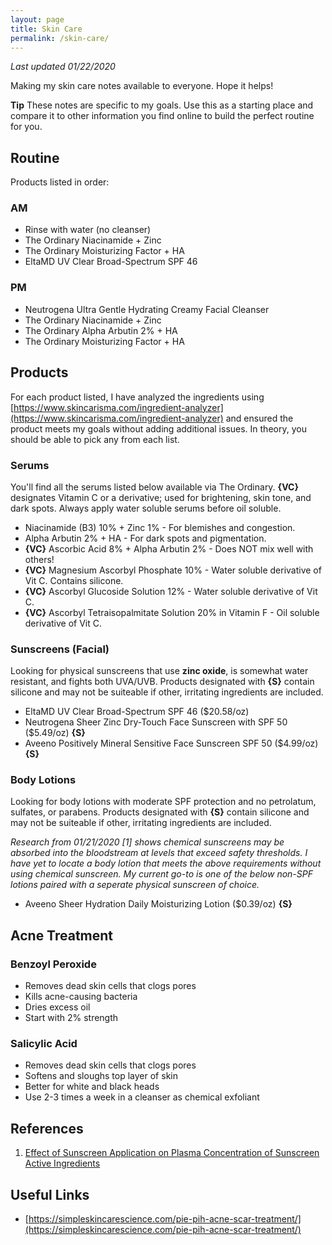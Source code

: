 ```yaml
---
layout: page
title: Skin Care
permalink: /skin-care/
---
```


*Last updated 01/22/2020*

Making my skin care notes available to everyone. Hope it helps!

**Tip** These notes are specific to my goals. Use this as a starting place and compare it to other information you find online to build the perfect routine for you.

## Routine

Products listed in order:

### AM
- Rinse with water (no cleanser)
- The Ordinary Niacinamide + Zinc
- The Ordinary Moisturizing Factor + HA
- EltaMD UV Clear Broad-Spectrum SPF 46

### PM
- Neutrogena Ultra Gentle Hydrating Creamy Facial Cleanser
- The Ordinary Niacinamide + Zinc
- The Ordinary Alpha Arbutin 2% + HA
- The Ordinary Moisturizing Factor + HA

## Products

For each product listed, I have analyzed the ingredients using [https://www.skincarisma.com/ingredient-analyzer](https://www.skincarisma.com/ingredient-analyzer) and ensured the product meets my goals without adding additional issues. In theory, you should be able to pick any from each list. 

### Serums

You'll find all the serums listed below available via The Ordinary. **{VC}** designates Vitamin C or a derivative; used for brightening, skin tone, and dark spots. Always apply water soluble serums before oil soluble.

- Niacinamide (B3) 10% + Zinc 1% - For blemishes and congestion.
- Alpha Arbutin 2% + HA - For dark spots and pigmentation.
- **{VC}** Ascorbic Acid 8% + Alpha Arbutin 2% - Does NOT mix well with others!
- **{VC}** Magnesium Ascorbyl Phosphate 10% - Water soluble derivative of Vit C. Contains silicone.
- **{VC}** Ascorbyl Glucoside Solution 12% - Water soluble derivative of Vit C.
- **{VC}** Ascorbyl Tetraisopalmitate Solution 20% in Vitamin F - Oil soluble derivative of Vit C. 

### Sunscreens (Facial)
Looking for physical sunscreens that use **zinc oxide**, is somewhat water resistant, and fights both UVA/UVB. Products designated with **{S}** contain silicone and may not be suiteable if other, irritating ingredients are included.

- EltaMD UV Clear Broad-Spectrum SPF 46 ($20.58/oz)
- Neutrogena Sheer Zinc Dry-Touch Face Sunscreen with SPF 50 ($5.49/oz) **{S}**
- Aveeno Positively Mineral Sensitive Face Sunscreen SPF 50 ($4.99/oz) **{S}**

### Body Lotions
Looking for body lotions with moderate SPF protection and no petrolatum, sulfates, or parabens. Products designated with **{S}** contain silicone and may not be suiteable if other, irritating ingredients are included.

*Research from 01/21/2020 [1] shows chemical sunscreens may be absorbed into the bloodstream at levels that exceed safety thresholds. I have yet to locate a body lotion that meets the above requirements without using chemical sunscreen. My current go-to is one of the below non-SPF lotions paired with a seperate physical sunscreen of choice.*

- Aveeno Sheer Hydration Daily Moisturizing Lotion ($0.39/oz) **{S}**

## Acne Treatment

### Benzoyl Peroxide
- Removes dead skin cells that clogs pores 
- Kills acne-causing bacteria
- Dries excess oil
- Start with 2% strength

### Salicylic Acid
- Removes dead skin cells that clogs pores
- Softens and sloughs top layer of skin 
- Better for white and black heads
- Use 2-3 times a week in a cleanser as chemical exfoliant

## References

1. [Effect of Sunscreen Application on Plasma Concentration of Sunscreen Active Ingredients](https://jamanetwork.com/journals/jama/fullarticle/2759002)

## Useful Links

- [https://simpleskincarescience.com/pie-pih-acne-scar-treatment/](https://simpleskincarescience.com/pie-pih-acne-scar-treatment/)